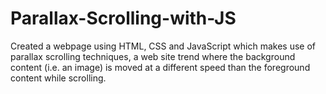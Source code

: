 # Parallax-Scrolling-with-JS

Created a webpage using HTML, CSS and JavaScript which makes use of parallax scrolling techniques, a web site trend where the background content (i.e. an image) is moved at a different speed than the foreground content while scrolling. 
